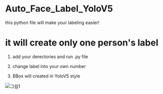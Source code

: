 # Auto_Face_Label_YoloV5

this python file will make your labeling easier!
# it will create only one person's label


1. add your derectories and run .py file

2. change label into your own number

3. BBox will created in YoloV5 style

![그림1](https://user-images.githubusercontent.com/84310900/138083310-590b84b4-2972-4d44-859b-dec0c075e7bf.gif)

